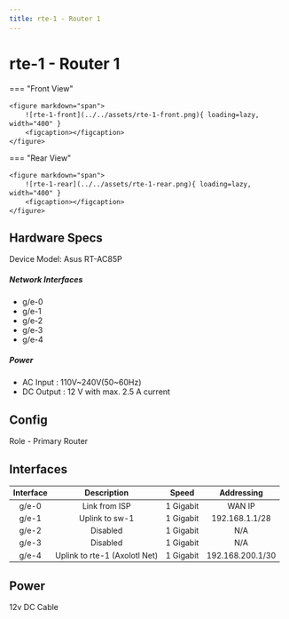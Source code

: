 ```yaml
---
title: rte-1 - Router 1
---
```


# rte-1 - Router 1

=== "Front View"

    <figure markdown="span">
        ![rte-1-front](../../assets/rte-1-front.png){ loading=lazy, width="400" }
        <figcaption></figcaption>
    </figure>

=== "Rear View"

    <figure markdown="span">
        ![rte-1-rear](../../assets/rte-1-rear.png){ loading=lazy, width="400" }
        <figcaption></figcaption>
    </figure>

## Hardware Specs

Device Model: Asus RT-AC85P

##### Network Interfaces

- g/e-0
- g/e-1
- g/e-2
- g/e-3
- g/e-4

##### Power

- AC Input : 110V~240V(50~60Hz)
- DC Output : 12 V with max. 2.5 A current

## Config

Role - Primary Router

## Interfaces

| Interface    |   Description                  |   Speed   |   Addressing     |
| :----------: | :--------------:               | :-------: | :-----------:    |
| g/e-0        | Link from ISP                  | 1 Gigabit | WAN IP           |
| g/e-1        | Uplink to sw-1                 | 1 Gigabit | 192.168.1.1/28   |
| g/e-2        | Disabled                       | 1 Gigabit | N/A              |
| g/e-3        | Disabled                       | 1 Gigabit | N/A              |
| g/e-4        | Uplink to rte-1 (Axolotl Net)  | 1 Gigabit | 192.168.200.1/30 |

## Power

12v DC Cable